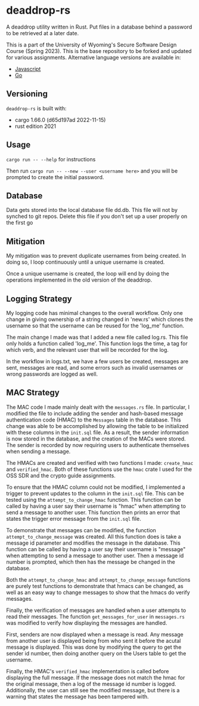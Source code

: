 # deaddrop-rs

A deaddrop utility written in Rust. Put files in a database behind a password to be retrieved at a later date.

This is a part of the University of Wyoming's Secure Software Design Course (Spring 2023). This is the base repository to be forked and updated for various assignments. Alternative language versions are available in:
- [Javascript](https://github.com/andey-robins/deaddrop-js)
- [Go](https://github.com/andey-robins/deaddrop-go)

## Versioning

`deaddrop-rs` is built with:
- cargo 1.66.0 (d65d197ad 2022-11-15)
- rust edition 2021

## Usage

`cargo run -- --help` for instructions

Then run `cargo run -- --new --user <username here>` and you will be prompted to create the initial password.

## Database

Data gets stored into the local database file dd.db. This file will not by synched to git repos. Delete this file if you don't set up a user properly on the first go

## Mitigation 

My mitigation was to prevent duplicate usernames from being created. In doing so, I loop continuously until a unique username is created. 

Once a unique username is created, the loop will end by doing the operations implemented in the old version of the deaddrop.

## Logging Strategy

My logging code has minimal changes to the overall workflow. Only one change in giving ownership of a string changed in 'new.rs' which clones the username so that the username can be reused for the 'log_me' function.

The main change I made was that I added a new file called log.rs. This file only holds a function called 'log_me'. This function logs the time, a tag for which verb, and the relevant user that will be recorded for the log.

In the workflow in logs.txt, we have a few users be created, messages are sent, messages are read, and some errors such as invalid usernames or wrong passwords are logged as well.

## MAC Strategy

The MAC code I made mainly dealt with the `messages.rs` file. In particular, I modified the file to include adding the sender and hash-based message authentication code (HMAC) to the `Messages` table in the database. This change was able to be accomplished by allowing the table to be initialized with these columns in the `init.sql` file. As a result, the sender information is now stored in the database, and the creation of the MACs were stored. The sender is recorded by now requiring users to authenticate themselves when sending a message.

The HMACs are created and verified with two functions I made: `create_hmac` and `verified_hmac`. Both of these functions use the `hmac` crate I used for the OSS SDR and the crypto guide assignments. 

To ensure that the HMAC column could not be modified, I implemented a trigger to prevent updates to the column in the `init.sql` file. This can be tested using the `attempt_to_change_hmac` function. This function can be called by having a user say their username is "hmac" when attempting to send a message to another user. This function then prints an error that states the trigger error message from the `init.sql` file.

To demonstrate that messages can be modified, the function `attempt_to_change_message` was created. All this function does is take a message id parameter and modifies the message in the database. This function can be called by having a user say their username is "message" when attempting to send a message to another user. Then a message id number is prompted, which then has the message be changed in the database.

Both the `attempt_to_change_hmac` and `attempt_to_change_message` functions are purely test functions to demonstrate that hmacs can be changed, as well as an easy way to change messages to show that the hmacs do verify messages.

Finally, the verification of messages are handled when a user attempts to read their messages. The function `get_messages_for_user` in `messages.rs` was modified to verify how displaying the messages are handled.

First, senders are now displayed when a message is read. Any message from another user is displayed being from who sent it before the acutal message is displayed. This was done by modifying the query to get the sender id number, then doing another query on the Users table to get the username.

Finally, the HMAC's `verified_hmac` implementation is called before displaying the full message. If the message does not match the hmac for the original message, then a log of the message id number is logged. Additionally, the user can still see the modified message, but there is a warning that states the message has been tampered with.
